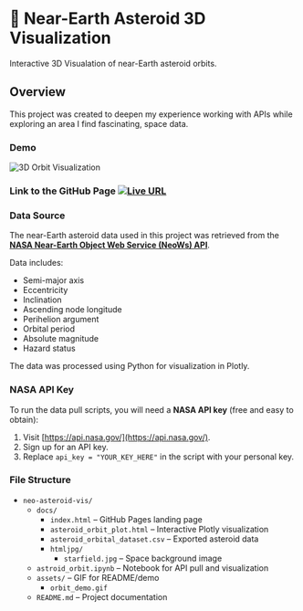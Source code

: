 # 🚀 Near-Earth Asteroid 3D Visualization

Interactive 3D Visualation of near-Earth asteroid orbits.

## Overview

This project was created to deepen my experience working with APIs while exploring an area I find fascinating, space data.

### Demo

![3D Orbit Visualization](assets/msedge_MzyFU8t5XD.gif)


### Link to the GitHub Page [![Live URL](https://img.shields.io/badge/Live-URL-purple)](https://jbeardsley8.github.io/neo-asteroid-vis/)



### Data Source

The near-Earth asteroid data used in this project was retrieved from the **[NASA Near-Earth Object Web Service (NeoWs) API](https://api.nasa.gov/)**.

Data includes:
- Semi-major axis
- Eccentricity
- Inclination
- Ascending node longitude
- Perihelion argument
- Orbital period
- Absolute magnitude
- Hazard status

The data was processed using Python for visualization in Plotly.

### NASA API Key

To run the data pull scripts, you will need a **NASA API key** (free and easy to obtain):

1. Visit [https://api.nasa.gov/](https://api.nasa.gov/).
2. Sign up for an API key.
3. Replace `api_key = "YOUR_KEY_HERE"` in the script with your personal key.

### File Structure

- `neo-asteroid-vis/`
  - `docs/`
    - `index.html` – GitHub Pages landing page
    - `asteroid_orbit_plot.html` – Interactive Plotly visualization
    - `asteroid_orbital_dataset.csv` – Exported asteroid data
    - `htmljpg/`
      - `starfield.jpg` – Space background image
  - `astroid_orbit.ipynb` – Notebook for API pull and visualization
  - `assets/` – GIF for README/demo
    - `orbit_demo.gif`
  - `README.md` – Project documentation
